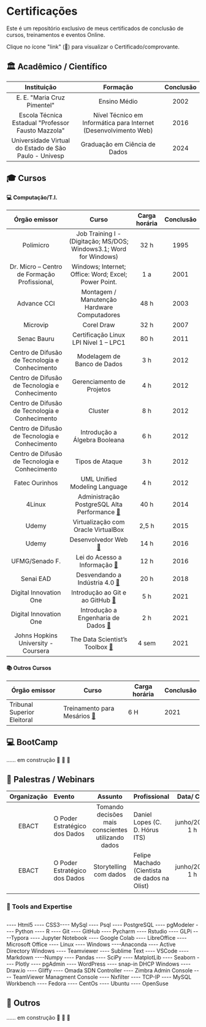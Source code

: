 



# Certificações

Este é um repositório exclusivo de meus certificados de conclusão de cursos, treinamentos e eventos Online.

Clique no ícone "link" (:link:) para visualizar o Certificado/comprovante.



## 🏛 Acadêmico / Científico



|                      Instituição                      |                           Formação                           | Conclusão |
| :---------------------------------------------------: | :----------------------------------------------------------: | :-------: |
|              E. E. "Maria Cruz Pimentel"              |                         Ensino Médio                         |   2002    |
|  Escola Técnica Estadual "Professor Fausto Mazzola"   | Nível Técnico em Informática para Internet (Desenvolvimento Web) |   2016    |
| Universidade Virtual do Estado de São Paulo - Univesp |                Graduação em Ciência de Dados                 |   2024    |





## 🎓 Cursos



#### :computer: Computação/T.I.

|                 Órgão emissor                  |                            Curso                             | Carga horária | Conclusão |
| :--------------------------------------------: | :----------------------------------------------------------: | :-----------: | :-------: |
|                   Polimicro                    | Job Training I - (Digitação; MS/DOS; Windows3.1; Word for Windows) |     32 h      |   1995    |
|  Dr. Micro – Centro de Formação Profissional,  |     Windows; Internet; Office: Word; Excel; Power Point.     |      1 a      |   2001    |
|                  Advance CCI                   |         Montagem / Manutenção Hardware Computadores          |     48 h      |   2003    |
|                    Microvip                    |                          Corel Draw                          |     32 h      |   2007    |
|                  Senac Bauru                   |            Certificação Linux LPI Nível 1 – LPC1             |     80 h      |   2011    |
| Centro de Difusão de Tecnologia e Conhecimento |                 Modelagem de Banco de Dados                  |      3 h      |   2012    |
| Centro de Difusão de Tecnologia e Conhecimento |                  Gerenciamento de Projetos                   |      4 h      |   2012    |
| Centro de Difusão de Tecnologia e Conhecimento |                           Cluster                            |      8 h      |   2012    |
| Centro de Difusão de Tecnologia e Conhecimento |                Introdução a Álgebra Booleana                 |      6 h      |   2012    |
| Centro de Difusão de Tecnologia e Conhecimento |                       Tipos de Ataque                        |      3 h      |   2012    |
|                 Fatec Ourinhos                 |                UML Unified Modeling Language                 |      4 h      |   2012    |
|                     4Linux                     | Administração PostgreSQL Alta Performance [:link:](https://github.com/viniciuskurt/Certificados/blob/master/Certificado%204Linux%20-%20Administracao%20PostgreSQL%20com%20Alta%20Performance.pdf) |     40 h      |   2014    |
|                     Udemy                      |             Virtualização com Oracle VirtualBox              |     2,5 h     |   2015    |
|                     Udemy                      | Desenvolvedor Web [:link:](https://github.com/viniciuskurt/Certificados/blob/master/Certificado%20Udemy%20-%20Desenvolvedor%20Web.pdf) |     14 h      |   2016    |
|                 UFMG/Senado F.                 | Lei do Acesso a Informação  ​[:link:](https://github.com/viniciuskurt/Certificados/blob/master/Certificado%20UFMG%20e%20Senado%20Federal%20-%20Lei%20do%20Acesso%20a%20Informacao.pdf) |     12 h      |   2016    |
|                   Senai EAD                    | Desvendando a Indústria 4.0 [:link:](https://github.com/viniciuskurt/Certificados/blob/master/Certificado%20Sesi%20-%20Industria%204p0.pdf) |     20 h      |   2018    |
|             Digital Innovation One             | Introdução ao Git e ao GitHub  [:link:](https://github.com/viniciuskurt/Certificados/blob/master/Certificado%20Digital%20Innovation%20-%20Introducao%20ao%20Git%20e%20GitHub.pdf) |      5 h      |   2021    |
|             Digital Innovation One             | Introdução a Engenharia de Dados [:link:](https://github.com/viniciuskurt/Certificados/blob/master/Certificado%20Digital%20Innovation%20-%20Introducao%20a%20Engenharia%20de%20Dados.pdf) |      2 h      |   2021    |
|      Johns Hopkins University - Coursera       | The Data Scientist’s Toolbox [:link:](https://github.com/viniciuskurt/Certificados/blob/master/Certificado%20Johns%20Hopkins%20-%20Ferramentas%20do%20Cientista%20de%20Dados.pdf) |     4 sem     |   2021    |





#### :books: Outros Cursos

| Órgão emissor               | Curso                                                        | Carga horária | Conclusão |
| --------------------------- | ------------------------------------------------------------ | ------------- | --------- |
| Tribunal Superior Eleitoral | Treinamento para Mesários ​[:link:](https://github.com/viniciuskurt/Certificados/blob/master/Certificado%20TSE%20-%20Treinamento%20Mesarios%202020.pdf) | 6 H           | 2021      |





## :computer: BootCamp



...... em construção :hammer: :construction_worker: :construction:



## 💬 Palestras / Webinars



| Organização | Evento                        |                      Assunto                       | Profissional                                 |   Data/ C.H.   |
| :---------: | :---------------------------- | :------------------------------------------------: | -------------------------------------------- | :------------: |
|    EBACT    | O Poder Estratégico dos Dados | Tomando decisões mais conscientes utilizando dados | Daniel Lopes (C. D. Hórus ITS)               | junho/2021 1 h |
|    EBACT    | O Poder Estratégico dos Dados |               Storytelling com dados               | Felipe Machado (Cientista de dados na Olist) | junho/2021 1 h |
|             |                               |                                                    |                                              |                |





### :pencil: Tools and Expertise

## 

#### 

---- Html5 ---- CSS3---- MySql ---- Psql ---- PostgreSQL ---- pgModeler ---- Python ---- R ---- Git ---- GitHub ---- Pycharm ---- Rstudio ---- GLPi ----Typora ---- Jupyter Notebook ---- Google Colab ---- LibreOffice ---- Microsoft Office ---- Linux ---- Windows ----Anaconda ---- Active Directory Windows ---- Teamviewer ---- Sublime Text ---- VSCode ---- Markdown ----Numpy ---- Pandas ---- SciPy ---- MatplotLib ---- Seaborn ---- Plotly ---- pgAdmin ---- WordPress  ---- snap-in DHCP Windows ---- Draw.io ---- Gliffy ---- Omada SDN Controller ---- Zimbra Admin Console ---- TeamViewer Managment Console ---- Nxfilter ---- TCP-IP  ---- MySQL Workbench ---- Fedora ---- CentOs ---- Ubuntu ---- OpenSuse





## 🎲 Outros

...... em construção :hammer: :construction_worker: :construction:


